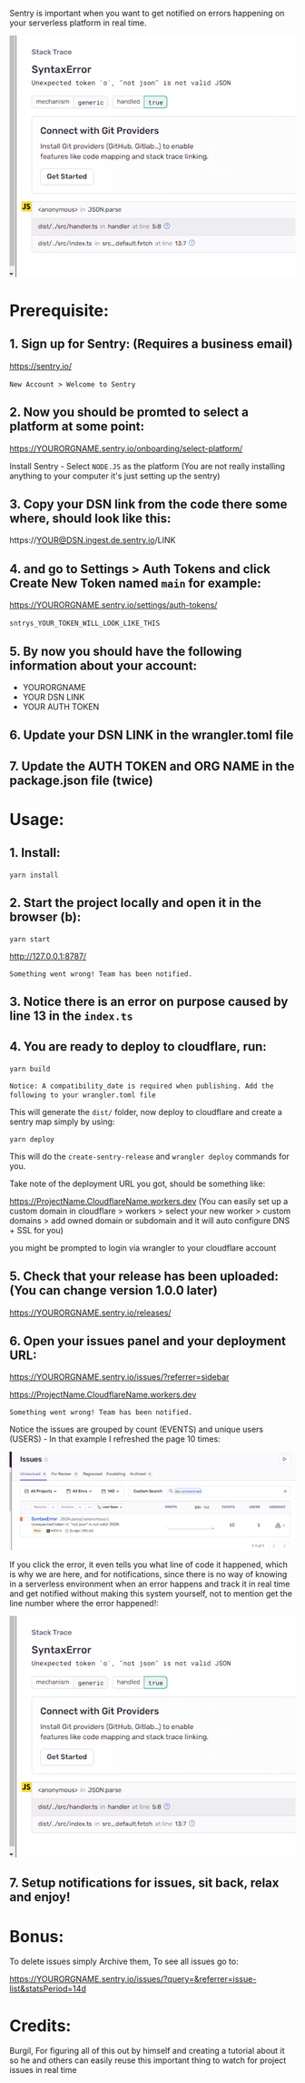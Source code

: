 Sentry is important when you want to get notified on errors happening on your serverless platform in real time.

![alt text](image-1.png)

# Prerequisite:

## 1. Sign up for Sentry: (Requires a business email)

https://sentry.io/

`New Account > Welcome to Sentry`

## 2. Now you should be promted to select a platform at some point:

https://YOURORGNAME.sentry.io/onboarding/select-platform/

Install Sentry - Select `NODE.JS` as the platform (You are not really installing anything to your computer it's just setting up the sentry)

## 3. Copy your DSN link from the code there some where, should look like this:
https://YOUR@DSN.ingest.de.sentry.io/LINK

## 4. and go to Settings > Auth Tokens and click Create New Token named `main` for example:

https://YOURORGNAME.sentry.io/settings/auth-tokens/

`sntrys_YOUR_TOKEN_WILL_LOOK_LIKE_THIS`

## 5. By now you should have the following information about your account:

- YOURORGNAME
- YOUR DSN LINK
- YOUR AUTH TOKEN

## 6. Update your DSN LINK in the wrangler.toml file

## 7. Update the AUTH TOKEN and ORG NAME in the package.json file (twice)

# Usage:

## 1. Install:

```
yarn install
```

## 2. Start the project locally and open it in the browser (b):

```
yarn start
```

http://127.0.0.1:8787/

```
Something went wrong! Team has been notified.
```

## 3. Notice there is an error on purpose caused by line 13 in the `index.ts`

## 4. You are ready to deploy to cloudflare, run:

```
yarn build
```

```
Notice: A compatibility_date is required when publishing. Add the following to your wrangler.toml file
```

This will generate the `dist/` folder, now deploy to cloudflare and create a sentry map simply by using:

```
yarn deploy
```

This will do the `create-sentry-release` and `wrangler deploy` commands for you.

Take note of the deployment URL you got, should be something like:

https://ProjectName.CloudflareName.workers.dev (You can easily set up a custom domain in cloudflare > workers > select your new worker > custom domains > add owned domain or subdomain and it will auto configure DNS + SSL for you)

you might be prompted to login via wrangler to your cloudflare account

## 5. Check that your release has been uploaded: (You can change version 1.0.0 later)

https://YOURORGNAME.sentry.io/releases/

## 6. Open your issues panel and your deployment URL:

https://YOURORGNAME.sentry.io/issues/?referrer=sidebar

https://ProjectName.CloudflareName.workers.dev

```
Something went wrong! Team has been notified.
```

Notice the issues are grouped by count (EVENTS) and unique users (USERS) - In that example I refreshed the page 10 times:

![Sentry View](image.png)

If you click the error, it even tells you what line of code it happened, which is why we are here, and for notifications, since there is no way of knowing in a serverless environment when an error happens and track it in real time and get notified without making this system yourself, not to mention get the line number where the error happened!:

![alt text](image-1.png)

## 7. Setup notifications for issues, sit back, relax and enjoy!

# Bonus:

To delete issues simply Archive them, To see all issues go to:

https://YOURORGNAME.sentry.io/issues/?query=&referrer=issue-list&statsPeriod=14d

# Credits:

Burgil, For figuring all of this out by himself and creating a tutorial about it so he and others can easily reuse this important thing to watch for project issues in real time
